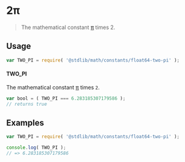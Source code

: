 # 2π

> The mathematical constant [π][@stdlib/math/constants/float64-pi] times 2.

<section class="usage">

## Usage

``` javascript
var TWO_PI = require( '@stdlib/math/constants/float64-two-pi' );
```

#### TWO_PI

The mathematical constant [π][@stdlib/math/constants/float64-pi] times `2`.

``` javascript
var bool = ( TWO_PI === 6.283185307179586 );
// returns true
```

</section>

<!-- /.usage -->


<section class="examples">

## Examples

<!-- TODO: better example -->

``` javascript
var TWO_PI = require( '@stdlib/math/constants/float64-two-pi' );

console.log( TWO_PI );
// => 6.283185307179586
```

</section>

<!-- /.examples -->


<section class="links">

[@stdlib/math/constants/float64-pi]: https://github.com/stdlib-js/stdlib

</section>

<!-- /.links -->
